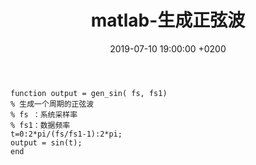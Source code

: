 ﻿---
layout: post
title:  "matlab-生成正弦波"
date:   2019-07-10 19:00:00 +0200
categories: matlab
---
```
function output = gen_sin( fs, fs1)
% 生成一个周期的正弦波
% fs ：系统采样率
% fs1：数据频率
t=0:2*pi/(fs/fs1-1):2*pi;
output = sin(t);
end
```
